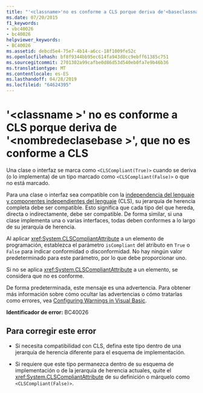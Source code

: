 ```yaml
---
title: "'<classname>'no es conforme a CLS porque deriva de'<baseclassname>', que no es conforme a CLS"
ms.date: 07/20/2015
f1_keywords:
- vbc40026
- bc40026
helpviewer_keywords:
- BC40026
ms.assetid: debcd5e4-75e7-4b14-a6cc-18f1009fe52c
ms.openlocfilehash: bf8f9344bb95ec614fa943d8cc9ebff61385c751
ms.sourcegitcommit: 2701302a99cafbe0d86d53d540eb0fa7e9b46b36
ms.translationtype: MT
ms.contentlocale: es-ES
ms.lasthandoff: 04/28/2019
ms.locfileid: "64624395"
---
```

# <a name="classname-is-not-cls-compliant-because-it-derives-from-baseclassname-which-is-not-cls-compliant"></a>'\<classname >' no es conforme a CLS porque deriva de '\<nombredeclasebase >', que no es conforme a CLS
Una clase o interfaz se marca como `<CLSCompliant(True)>` cuando se deriva (o lo implementa) de un tipo marcado como `<CLSCompliant(False)>` o que no está marcado.  
  
 Para una clase o interfaz sea compatible con la [independencia del lenguaje y componentes independientes del lenguaje](../../standard/language-independence-and-language-independent-components.md) (CLS), su jerarquía de herencia completa debe ser compatible. Esto significa que cada tipo del que hereda, directa o indirectamente, debe ser compatible. De forma similar, si una clase implementa una o varias interfaces, todas deben conformes a lo largo de su jerarquía de herencia.  
  
 Al aplicar <xref:System.CLSCompliantAttribute> a un elemento de programación, establezca el parámetro `isCompliant` del atributo en `True` o `False` para indicar conformidad o disconformidad. No hay ningún valor predeterminado para este parámetro, por lo que debe proporcionar uno.  
  
 Si no se aplica <xref:System.CLSCompliantAttribute> a un elemento, se considera que no es conforme.  
  
 De forma predeterminada, este mensaje es una advertencia. Para obtener más información sobre cómo ocultar las advertencias o cómo tratarlas como errores, vea [Configuring Warnings in Visual Basic](/visualstudio/ide/configuring-warnings-in-visual-basic).  
  
 **Identificador de error:** BC40026  
  
## <a name="to-correct-this-error"></a>Para corregir este error  
  
- Si necesita compatibilidad con CLS, defina este tipo dentro de una jerarquía de herencia diferente para el esquema de implementación.  
  
- Si requiere que este tipo permanezca dentro de su esquema de implementación o de la jerarquía de herencia actuales, quite el <xref:System.CLSCompliantAttribute> de su definición o márquelo como `<CLSCompliant(False)>`.